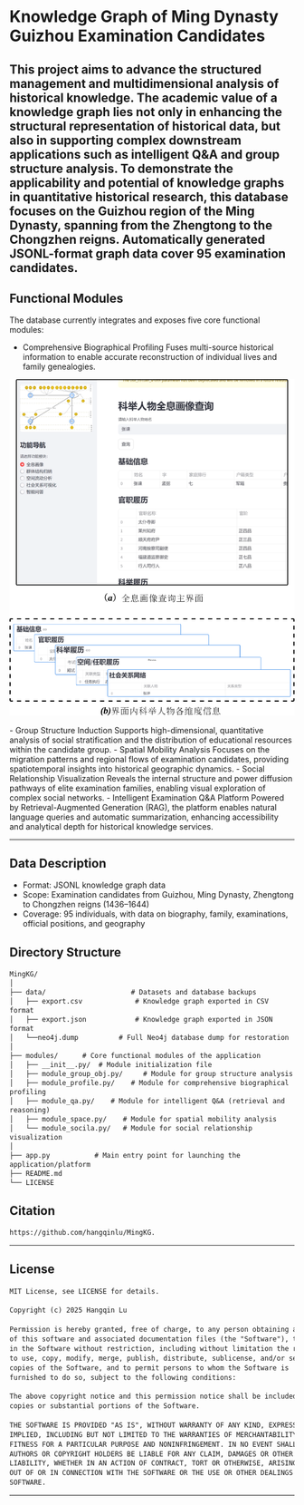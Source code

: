# Knowledge Graph of Ming Dynasty Guizhou Examination Candidates

This project aims to advance the structured management and multidimensional analysis of historical knowledge. The academic value of a knowledge graph lies not only in enhancing the structural representation of historical data, but also in supporting complex downstream applications such as intelligent Q&A and group structure analysis. To demonstrate the applicability and potential of knowledge graphs in quantitative historical research, this database focuses on the Guizhou region of the Ming Dynasty, spanning from the Zhengtong to the Chongzhen reigns. Automatically generated JSONL-format graph data cover 95 examination candidates.
---

## Functional Modules
 The database currently integrates and exposes five core functional modules:
- Comprehensive Biographical Profiling
Fuses multi-source historical information to enable accurate reconstruction of individual lives and family genealogies.
 <img src="png/人物全息.png" alt="SPLR Banner" width="800"/>
</p>
- Group Structure Induction
Supports high-dimensional, quantitative analysis of social stratification and the distribution of educational resources within the candidate group.
- Spatial Mobility Analysis
Focuses on the migration patterns and regional flows of examination candidates, providing spatiotemporal insights into historical geographic dynamics.
- Social Relationship Visualization
Reveals the internal structure and power diffusion pathways of elite examination families, enabling visual exploration of complex social networks.
- Intelligent Examination Q&A Platform
Powered by Retrieval-Augmented Generation (RAG), the platform enables natural language queries and automatic summarization, enhancing accessibility and analytical depth for historical knowledge services.

---
## Data Description
- Format: JSONL knowledge graph data
- Scope: Examination candidates from Guizhou, Ming Dynasty, Zhengtong to Chongzhen reigns (1436–1644)
- Coverage: 95 individuals, with data on biography, family, examinations, official positions, and geography

## Directory Structure
```text
MingKG/
│
├── data/                     # Datasets and database backups
│   ├── export.csv             # Knowledge graph exported in CSV format 
│   ├── export.json            # Knowledge graph exported in JSON format
│   └──neo4j.dump          # Full Neo4j database dump for restoration
│
├── modules/      # Core functional modules of the application
│   ├── __init__.py/  # Module initialization file
│   ├── module_group_obj.py/     # Module for group structure analysis
│   ├── module_profile.py/    # Module for comprehensive biographical profiling
│   ├── module_qa.py/    # Module for intelligent Q&A (retrieval and reasoning)
│   ├── module_space.py/    # Module for spatial mobility analysis
│   └── module_socila.py/   # Module for social relationship visualization
│
├── app.py           # Main entry point for launching the application/platform         
├── README.md                 
└── LICENSE

```
## Citation
``` markdown
https://github.com/hangqinlu/MingKG.
```
---
## License

``` markdown
MIT License, see LICENSE for details.

Copyright (c) 2025 Hangqin Lu

Permission is hereby granted, free of charge, to any person obtaining a copy
of this software and associated documentation files (the "Software"), to deal
in the Software without restriction, including without limitation the rights
to use, copy, modify, merge, publish, distribute, sublicense, and/or sell
copies of the Software, and to permit persons to whom the Software is
furnished to do so, subject to the following conditions:

The above copyright notice and this permission notice shall be included in all
copies or substantial portions of the Software.

THE SOFTWARE IS PROVIDED "AS IS", WITHOUT WARRANTY OF ANY KIND, EXPRESS OR
IMPLIED, INCLUDING BUT NOT LIMITED TO THE WARRANTIES OF MERCHANTABILITY,
FITNESS FOR A PARTICULAR PURPOSE AND NONINFRINGEMENT. IN NO EVENT SHALL THE
AUTHORS OR COPYRIGHT HOLDERS BE LIABLE FOR ANY CLAIM, DAMAGES OR OTHER
LIABILITY, WHETHER IN AN ACTION OF CONTRACT, TORT OR OTHERWISE, ARISING FROM,
OUT OF OR IN CONNECTION WITH THE SOFTWARE OR THE USE OR OTHER DEALINGS IN THE
SOFTWARE.
```

---
